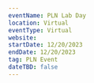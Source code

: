 ```yaml
---
eventName: PLN Lab Day
location: Virtual
eventType: Virtual
website: 
startDate: 12/20/2023
endDate: 12/20/2023
tag: PLN Event
dateTBD: false
---
```

